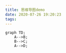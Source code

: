 ```yaml
---
title: 思维导图demo
date: 2020-07-26 19:20:23
tags:
---
```



<script>
const data = {
  label: "Central Topic",
  children: [
    {
      label: "Main Topic 1",
      children: [
        {
          label: "Main Topic 1"
        }
      ]
    },
    {
      label: "Main Topic 2"
    },
    {
      label: "Main Topic 3"
    }
  ]
}
</script>
 <GGEditor className="editor">
      <Mind className="editorBd" data={data} />
      <EditableLabel />
    </GGEditor>



``` mermaid
graph TD;
	A-->B;
	B-->C;
	A-->D;
```

